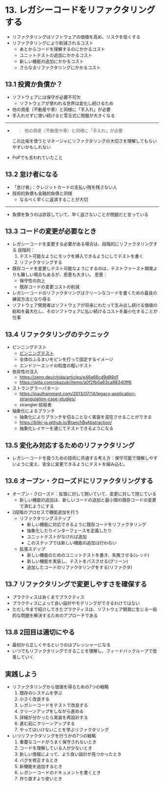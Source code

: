 # 13. レガシーコードをリファクタリングする
- リファクタリングはソフトウェアの価値を高め、リスクを低くする
- リファクタリングにより削減されるコスト
  - あとからコードを理解するのにかかるコスト
  - ユニットテストの追加にかかるコスト
  - 新しい機能の追加にかかるコスト
  - さらなるリファクタリングにかかるコスト

## 13.1 投資か負債か？
- ソフトウェアには保守が必要不可欠
  - ソフトウェアが使われる世界は変化し続けるため
- 他の資産（不動産や車）と同様に「手入れ」が必要
- 手入れせずに使い続けると雪玉式に問題が大きくなる
---

- > 他の資産（不動産や車）と同様に「手入れ」が必要
  
  この比喩を使うとマネージャにリファクタリングの大切さを理解してもらいやすいかもしれない

- PoPでも言われていたこと


## 13.2 怠け者になる
- 「怠け者」：クレジットカードの支払い残を残さない人
- 技術的負債も金融的負債と同様
  - なるべく早くに返済することが大切

---

- 負債を負うのは許容していて、早く返さないことが問題だと言っている

## 13.3 コードの変更が必要なとき
- レガシーコードを変更する必要がある場合は、段階的にリファクタリングする
  段階的：
  1. テスト可能なようにモックを挿入できるようにしてテストを書く
  1. リファクタリングする
- 既存コードを変更しテスト可能なようにするのは、テストファースト開発よりも難しい場合もあるが、恩恵も大きい。
  恩恵：
  - 保守性の向上
  - 既存コードの変更コストの削減
- レガシーコードのリファクタリングはクリーンなコードを書くための最良の練習方法となり得る
- ソフトウェア開発者はソフトウェアが将来にわたって生み出し続ける価値の総和を最大化し、そのソフトウェアに払い続けるコストを最小化することが仕事

## 13.4 リファクタリングのテクニック
- ピンニングテスト
  - [ピンニングテスト](https://wiki.c2.com/?PinningTests)
  - 全体のふるまいをピンを打って固定するイメージ
  - エンドツーエンドの粒度の粗いテスト
- 依存性の注入
  - https://zenn.dev/chida/articles/e46a66cd9d89d1
  - https://qiita.com/okazuki/items/a0f2fb0a63ca88340ff6
- ストラングラーパターン
  - https://paulhammant.com/2013/07/14/legacy-application-strangulation-case-studies/
  - strangler:絞殺者
- 抽象化によるブランチ
  - 抽象化によりブランチを切ることなく実装を混在させることができる
  - https://bliki-ja.github.io/BranchByAbstraction/
  - 抽象化レイヤーを通じてテストできるようになる

## 13.5 変化み対応するためのリファクタリング
- レガシーコードを扱うための技術に共通する考え方：保守可能で理解しやすいように変え、安全に変更できるようにテストを組み込む。
## 13.6 オープン・クローズドにリファクタリングする
- オープン・クローズド：拡張に対して開いていて、変更に対して閉じている
  - 新しい機能の追加は、新しいコードの追加と最小限の既存コードの変更で済むようにする
- 2段階のプロセスで機能追加を行う
  - リファクタリングステップ
    - 新しい機能に対応できるように既存コードをリファクタリング
    - 抽象化したりインターフェースを定義したり
    - ユニットテストがなければ追加
    - このステップでは新しい機能の追加は行わない
  - 拡張ステップ
    - 新しい機能のためのユニットテストを書き、失敗させる(レッド)
    - 新しい機能を実装し、テストをパスさせる(グリーン)
    - 追加したコードのリファクタリングをする(リファクタ)
## 13.7 リファクタリングで変更しやすさを確保する
- プラクティスはあくまでプラクティス
- プラクティスによって良い設計やモデリングができるわけではない
- ただし今まで紹介してきたプラクティスは、ソフトウェア開発に生じる一般的な問題を解決するためのアプローチである

## 13.8 2回目は適切にやる
- 最初から正しくやるというのはプレッシャーになる
- いつでもリファクタリングできることを理解し、フィードバックループで改善していく

## 実践しよう
- リファクタリングから価値を得るための7つの戦略
  1. 既存のシステムを学ぶ
  1. 小さく改良する
  1. レガシーコードをテストで改良する
  1. クリーンアップをしながら進める
  1. 詳細が分かったら実装を再設計する
  1. 進む前にクリーンアップする
  1. やってはいけないことを学ぶリファクタリング
- いつリファクタリングを行うかの7つの戦略
  1. 重要なコードがうまく保守されないとき
  1. コードを理解している人が少ないとき
  1. 新しい情報によって、より良い設計が見つかったとき
  1. バグを修正するとき
  1. 新機能を追加するとき
  1. レガシーコードのドキュメントを書くとき
  1. 作り直すより安いとき




